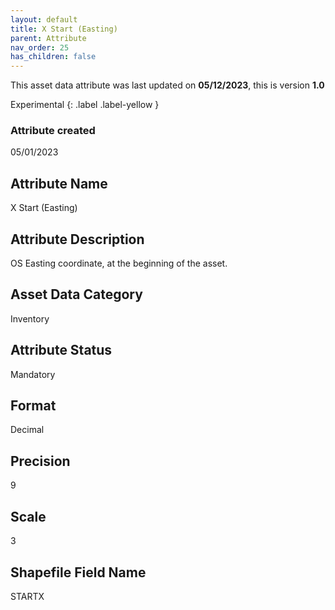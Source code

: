```yaml
---
layout: default
title: X Start (Easting)
parent: Attribute
nav_order: 25
has_children: false
---
```


This asset data attribute was last updated on **05/12/2023**, this is version **1.0**

Experimental
{: .label .label-yellow }

### Attribute created
05/01/2023

## Attribute Name
X Start (Easting)

## Attribute Description
OS Easting coordinate, at the beginning of the asset.

## Asset Data Category
Inventory

## Attribute Status
Mandatory

## Format
Decimal

## Precision
9

## Scale
3

## Shapefile Field Name
STARTX